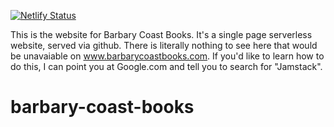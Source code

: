 [![Netlify Status](https://api.netlify.com/api/v1/badges/94f74148-e4f4-4573-981a-19d68f2ca11d/deploy-status)](https://app.netlify.com/sites/hopeful-nobel-7e65f3/deploys)


This is the website for Barbary Coast Books. It's a single page serverless website, served via github.
There is literally nothing to see here that would be unavaiable on www.barbarycoastbooks.com.
If you'd like to learn how to do this, I can point you at Google.com and tell you to search for "Jamstack". 
# barbary-coast-books

